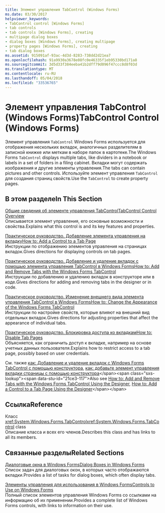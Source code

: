 ```yaml
---
title: Элемент управления TabControl (Windows Forms)
ms.date: 03/30/2017
helpviewer_keywords:
- TabControl control [Windows Forms]
- tab controls
- tab controls [Windows Forms], creating
- multipage dialog boxes
- dialog boxes [Windows Forms], creating multipage
- property pages [Windows Forms], creating
- tab dialog boxes
ms.assetid: 915091af-93ac-4d3d-8283-738dd2d21ea7
ms.openlocfilehash: 91a9930a3678e08fc0e46335f1eb95330bd171a8
ms.sourcegitcommit: 3d5d33f384eeba41b2dff79d096f47ccc8d8f03d
ms.translationtype: MT
ms.contentlocale: ru-RU
ms.lasthandoff: 05/04/2018
ms.locfileid: "33536765"
---
```

# <a name="tabcontrol-control-windows-forms"></a><span data-ttu-id="21ce3-102">Элемент управления TabControl (Windows Forms)</span><span class="sxs-lookup"><span data-stu-id="21ce3-102">TabControl Control (Windows Forms)</span></span>
<span data-ttu-id="21ce3-103">Элемент управления `TabControl` Windows Forms используется для отображения нескольких вкладок, аналогичных разделителям в записной книжке или меткам в наборе папок в картотеке.</span><span class="sxs-lookup"><span data-stu-id="21ce3-103">The Windows Forms `TabControl` displays multiple tabs, like dividers in a notebook or labels in a set of folders in a filing cabinet.</span></span> <span data-ttu-id="21ce3-104">Вкладки могут содержать изображения и другие элементы управления.</span><span class="sxs-lookup"><span data-stu-id="21ce3-104">The tabs can contain pictures and other controls.</span></span> <span data-ttu-id="21ce3-105">Используйте элемент управления `TabControl` для создания страниц свойств.</span><span class="sxs-lookup"><span data-stu-id="21ce3-105">Use the `TabControl` to create property pages.</span></span>  
  
## <a name="in-this-section"></a><span data-ttu-id="21ce3-106">В этом разделе</span><span class="sxs-lookup"><span data-stu-id="21ce3-106">In This Section</span></span>  
 [<span data-ttu-id="21ce3-107">Общие сведения об элементе управления TabControl</span><span class="sxs-lookup"><span data-stu-id="21ce3-107">TabControl Control Overview</span></span>](../../../../docs/framework/winforms/controls/tabcontrol-control-overview-windows-forms.md)  
 <span data-ttu-id="21ce3-108">Описывается элемент управления, его основные возможности и свойства.</span><span class="sxs-lookup"><span data-stu-id="21ce3-108">Explains what this control is and its key features and properties.</span></span>  
  
 [<span data-ttu-id="21ce3-109">Практическое руководство. Добавление элемента управления на вкладку</span><span class="sxs-lookup"><span data-stu-id="21ce3-109">How to: Add a Control to a Tab Page</span></span>](../../../../docs/framework/winforms/controls/how-to-add-a-control-to-a-tab-page.md)  
 <span data-ttu-id="21ce3-110">Инструкции по отображению элементов управления на страницах вкладок.</span><span class="sxs-lookup"><span data-stu-id="21ce3-110">Gives directions for displaying controls on tab pages.</span></span>  
  
 [<span data-ttu-id="21ce3-111">Практическое руководство. Добавление и удаление вкладок с помощью элемента управления TabControl в Windows Forms</span><span class="sxs-lookup"><span data-stu-id="21ce3-111">How to: Add and Remove Tabs with the Windows Forms TabControl</span></span>](../../../../docs/framework/winforms/controls/how-to-add-and-remove-tabs-with-the-windows-forms-tabcontrol.md)  
 <span data-ttu-id="21ce3-112">Инструкции по добавлению и удалению вкладок в конструкторе или в коде.</span><span class="sxs-lookup"><span data-stu-id="21ce3-112">Gives directions for adding and removing tabs in the designer or in code.</span></span>  
  
 [<span data-ttu-id="21ce3-113">Практическое руководство. Изменение внешнего вида элемента управления TabControl в Windows Forms</span><span class="sxs-lookup"><span data-stu-id="21ce3-113">How to: Change the Appearance of the Windows Forms TabControl</span></span>](../../../../docs/framework/winforms/controls/how-to-change-the-appearance-of-the-windows-forms-tabcontrol.md)  
 <span data-ttu-id="21ce3-114">Инструкции по настройке свойств, которые влияют на внешний вид отдельных вкладок.</span><span class="sxs-lookup"><span data-stu-id="21ce3-114">Gives directions for adjusting properties that affect the appearance of individual tabs.</span></span>  
  
 [<span data-ttu-id="21ce3-115">Практическое руководство. Блокировка доступа ко вкладкам</span><span class="sxs-lookup"><span data-stu-id="21ce3-115">How to: Disable Tab Pages</span></span>](../../../../docs/framework/winforms/controls/how-to-disable-tab-pages.md)  
 <span data-ttu-id="21ce3-116">Объясняется, как ограничить доступ к вкладке, например на основе учетных данных пользователя.</span><span class="sxs-lookup"><span data-stu-id="21ce3-116">Explains how to restrict access to a tab page, possibly based on user credentials.</span></span>  
  
 <span data-ttu-id="21ce3-117">См. также [как: Добавление и удаление вкладок с Windows Forms TabControl с помощью конструктора](http://msdn.microsoft.com/library/ms233654\(v=vs.110\)), [как: добавьте элемент управления вкладки страницы с помощью конструктора](http://msdn.microsoft.com/library/ms233668\(v=vs.110\))</span><span class="sxs-lookup"><span data-stu-id="21ce3-117">Also see [How to: Add and Remove Tabs with the Windows Forms TabControl Using the Designer](http://msdn.microsoft.com/library/ms233654\(v=vs.110\)), [How to: Add a Control to a Tab Page Using the Designer](http://msdn.microsoft.com/library/ms233668\(v=vs.110\))</span></span>  
  
## <a name="reference"></a><span data-ttu-id="21ce3-118">Ссылка</span><span class="sxs-lookup"><span data-stu-id="21ce3-118">Reference</span></span>  
 <span data-ttu-id="21ce3-119">Класс <xref:System.Windows.Forms.TabControl></span><span class="sxs-lookup"><span data-stu-id="21ce3-119"><xref:System.Windows.Forms.TabControl> class</span></span>  
 <span data-ttu-id="21ce3-120">Описание класса и всех его членов.</span><span class="sxs-lookup"><span data-stu-id="21ce3-120">Describes this class and has links to all its members.</span></span>  
  
## <a name="related-sections"></a><span data-ttu-id="21ce3-121">Связанные разделы</span><span class="sxs-lookup"><span data-stu-id="21ce3-121">Related Sections</span></span>  
 [<span data-ttu-id="21ce3-122">Диалоговые окна в Windows Forms</span><span class="sxs-lookup"><span data-stu-id="21ce3-122">Dialog Boxes in Windows Forms</span></span>](../../../../docs/framework/winforms/dialog-boxes-in-windows-forms.md)  
 <span data-ttu-id="21ce3-123">Список задач для диалоговых окон, в которых часто отображаются вкладки.</span><span class="sxs-lookup"><span data-stu-id="21ce3-123">Provides a list of tasks for dialog boxes, which often display tabs.</span></span>  
  
 [<span data-ttu-id="21ce3-124">Элементы управления для использования в Windows Forms</span><span class="sxs-lookup"><span data-stu-id="21ce3-124">Controls to Use on Windows Forms</span></span>](../../../../docs/framework/winforms/controls/controls-to-use-on-windows-forms.md)  
 <span data-ttu-id="21ce3-125">Полный список элементов управления Windows Forms со ссылками на информацию об их применении.</span><span class="sxs-lookup"><span data-stu-id="21ce3-125">Provides a complete list of Windows Forms controls, with links to information on their use.</span></span>
